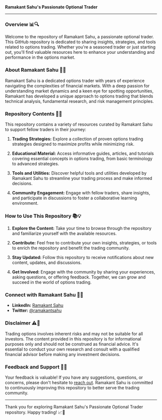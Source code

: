 **Ramakant Sahu's Passionate Optional Trader**

---

### Overview 📊🔍

Welcome to the repository of Ramakant Sahu, a passionate optional trader. This GitHub repository is dedicated to sharing insights, strategies, and tools related to options trading. Whether you're a seasoned trader or just starting out, you'll find valuable resources here to enhance your understanding and performance in the options market.

### About Ramakant Sahu 🌟💼

Ramakant Sahu is a dedicated options trader with years of experience navigating the complexities of financial markets. With a deep passion for understanding market dynamics and a keen eye for spotting opportunities, Ramakant has developed a unique approach to options trading that blends technical analysis, fundamental research, and risk management principles.

### Repository Contents 📁🔧

This repository contains a variety of resources curated by Ramakant Sahu to support fellow traders in their journey:

1. **Trading Strategies:** Explore a collection of proven options trading strategies designed to maximize profits while minimizing risk.
   
2. **Educational Material:** Access informative guides, articles, and tutorials covering essential concepts in options trading, from basic terminology to advanced strategies.

3. **Tools and Utilities:** Discover helpful tools and utilities developed by Ramakant Sahu to streamline your trading process and make informed decisions.

4. **Community Engagement:** Engage with fellow traders, share insights, and participate in discussions to foster a collaborative learning environment.

### How to Use This Repository 📚💡

1. **Explore the Content:** Take your time to browse through the repository and familiarize yourself with the available resources.

2. **Contribute:** Feel free to contribute your own insights, strategies, or tools to enrich the repository and benefit the trading community.

3. **Stay Updated:** Follow this repository to receive notifications about new content, updates, and discussions.

4. **Get Involved:** Engage with the community by sharing your experiences, asking questions, or offering feedback. Together, we can grow and succeed in the world of options trading.

### Connect with Ramakant Sahu 🤝🌐

- **LinkedIn:** [Ramakant Sahu](https://www.linkedin.com/in/ramakantsahu/)
- **Twitter:** [@ramakantsahu](https://twitter.com/ramakantsahu)

### Disclaimer ⚠️💼

Trading options involves inherent risks and may not be suitable for all investors. The content provided in this repository is for informational purposes only and should not be construed as financial advice. It's essential to conduct your own research and consult with a qualified financial advisor before making any investment decisions.

### Feedback and Support 📣🆘

Your feedback is valuable! If you have any suggestions, questions, or concerns, please don't hesitate to [reach out](mailto:ramakant.sahu@example.com). Ramakant Sahu is committed to continuously improving this repository to better serve the trading community.

---

Thank you for exploring Ramakant Sahu's Passionate Optional Trader repository. Happy trading! 📈🚀
